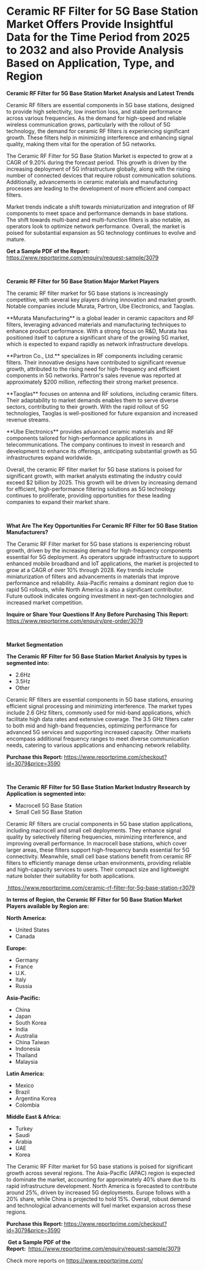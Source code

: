 <p><h1>Ceramic RF Filter for 5G Base Station Market Offers Provide Insightful Data for the Time Period from 2025 to 2032 and also Provide Analysis Based on Application, Type, and Region</h1></p><p><strong>Ceramic RF Filter for 5G Base Station Market Analysis and Latest Trends</strong></p>
<p><p>Ceramic RF filters are essential components in 5G base stations, designed to provide high selectivity, low insertion loss, and stable performance across various frequencies. As the demand for high-speed and reliable wireless communication grows, particularly with the rollout of 5G technology, the demand for ceramic RF filters is experiencing significant growth. These filters help in minimizing interference and enhancing signal quality, making them vital for the operation of 5G networks.</p><p>The Ceramic RF Filter for 5G Base Station Market is expected to grow at a CAGR of 9.20% during the forecast period. This growth is driven by the increasing deployment of 5G infrastructure globally, along with the rising number of connected devices that require robust communication solutions. Additionally, advancements in ceramic materials and manufacturing processes are leading to the development of more efficient and compact filters.</p><p>Market trends indicate a shift towards miniaturization and integration of RF components to meet space and performance demands in base stations. The shift towards multi-band and multi-function filters is also notable, as operators look to optimize network performance. Overall, the market is poised for substantial expansion as 5G technology continues to evolve and mature.</p></p>
<p><strong>Get a Sample PDF of the Report:&nbsp;</strong> <a href="https://www.reportprime.com/enquiry/request-sample/3079?utm_campaign=2756&utm_medium=2&utm_source=Github&utm_content=ia&utm_term=18032025&utm_id=ceramic-rf-filter-for-5g-base-station">https://www.reportprime.com/enquiry/request-sample/3079</a></p>
<p>&nbsp;</p>
<p><strong>Ceramic RF Filter for 5G Base Station Major Market Players</strong></p>
<p><p>The ceramic RF filter market for 5G base stations is increasingly competitive, with several key players driving innovation and market growth. Notable companies include Murata, Partron, Ube Electronics, and Taoglas. </p><p>**Murata Manufacturing** is a global leader in ceramic capacitors and RF filters, leveraging advanced materials and manufacturing techniques to enhance product performance. With a strong focus on R&D, Murata has positioned itself to capture a significant share of the growing 5G market, which is expected to expand rapidly as network infrastructure develops.</p><p>**Partron Co., Ltd.** specializes in RF components including ceramic filters. Their innovative designs have contributed to significant revenue growth, attributed to the rising need for high-frequency and efficient components in 5G networks. Partron's sales revenue was reported at approximately $200 million, reflecting their strong market presence.</p><p>**Taoglas** focuses on antenna and RF solutions, including ceramic filters. Their adaptability to market demands enables them to serve diverse sectors, contributing to their growth. With the rapid rollout of 5G technologies, Taoglas is well-positioned for future expansion and increased revenue streams.</p><p>**Ube Electronics** provides advanced ceramic materials and RF components tailored for high-performance applications in telecommunications. The company continues to invest in research and development to enhance its offerings, anticipating substantial growth as 5G infrastructures expand worldwide.</p><p>Overall, the ceramic RF filter market for 5G base stations is poised for significant growth, with market analysts estimating the industry could exceed $2 billion by 2025. This growth will be driven by increasing demand for efficient, high-performance filtering solutions as 5G technology continues to proliferate, providing opportunities for these leading companies to expand their market share.</p></p>
<p>&nbsp;</p>
<p><strong>What Are The Key Opportunities For Ceramic RF Filter for 5G Base Station Manufacturers?</strong></p>
<p><p>The Ceramic RF Filter market for 5G base stations is experiencing robust growth, driven by the increasing demand for high-frequency components essential for 5G deployment. As operators upgrade infrastructure to support enhanced mobile broadband and IoT applications, the market is projected to grow at a CAGR of over 10% through 2028. Key trends include miniaturization of filters and advancements in materials that improve performance and reliability. Asia-Pacific remains a dominant region due to rapid 5G rollouts, while North America is also a significant contributor. Future outlook indicates ongoing investment in next-gen technologies and increased market competition.</p></p>
<p><strong>Inquire or Share Your Questions If Any Before Purchasing This Report:</strong> <a href="https://www.reportprime.com/enquiry/pre-order/3079?utm_campaign=2756&utm_medium=2&utm_source=Github&utm_content=ia&utm_term=18032025&utm_id=ceramic-rf-filter-for-5g-base-station">https://www.reportprime.com/enquiry/pre-order/3079</a></p>
<p>&nbsp;</p>
<p><strong>Market Segmentation</strong></p>
<p><strong>The Ceramic RF Filter for 5G Base Station Market Analysis by types is segmented into:</strong></p>
<p><ul><li>2.6Hz</li><li>3.5Hz</li><li>Other</li></ul></p>
<p><p>Ceramic RF filters are essential components in 5G base stations, ensuring efficient signal processing and minimizing interference. The market types include 2.6 GHz filters, commonly used for mid-band applications, which facilitate high data rates and extensive coverage. The 3.5 GHz filters cater to both mid and high-band frequencies, optimizing performance for advanced 5G services and supporting increased capacity. Other markets encompass additional frequency ranges to meet diverse communication needs, catering to various applications and enhancing network reliability.</p></p>
<p><strong>Purchase this Report:&nbsp;</strong><a href="https://www.reportprime.com/checkout?id=3079&price=3590&utm_campaign=2756&utm_medium=2&utm_source=Github&utm_content=ia&utm_term=18032025&utm_id=ceramic-rf-filter-for-5g-base-station">https://www.reportprime.com/checkout?id=3079&price=3590</a></p>
<p>&nbsp;</p>
<p><strong>The Ceramic RF Filter for 5G Base Station Market Industry Research by Application is segmented into:</strong></p>
<p><ul><li>Macrocell 5G Base Station</li><li>Small Cell 5G Base Station</li></ul></p>
<p><p>Ceramic RF filters are crucial components in 5G base station applications, including macrocell and small cell deployments. They enhance signal quality by selectively filtering frequencies, minimizing interference, and improving overall performance. In macrocell base stations, which cover larger areas, these filters support high-frequency bands essential for 5G connectivity. Meanwhile, small cell base stations benefit from ceramic RF filters to efficiently manage dense urban environments, providing reliable and high-capacity services to users. Their compact size and lightweight nature bolster their suitability for both applications.</p></p>
<p><a href="https://www.reportprime.com/ceramic-rf-filter-for-5g-base-station-r3079?utm_campaign=2756&utm_medium=2&utm_source=Github&utm_content=ia&utm_term=18032025&utm_id=ceramic-rf-filter-for-5g-base-station">&nbsp;https://www.reportprime.com/ceramic-rf-filter-for-5g-base-station-r3079</a></p>
<p><strong>In terms of Region, the Ceramic RF Filter for 5G Base Station Market Players available by Region are:</strong></p>
<p>
    <p> <strong> North America: </strong>
        <ul>
            <li>United States</li>
            <li>Canada</li>
        </ul>
        </p> 
    <p> <strong> Europe: </strong>
        <ul>
            <li>Germany</li>
            <li>France</li>
            <li>U.K.</li>
            <li>Italy</li>
            <li>Russia</li>
        </ul>
        </p> 
    <p> <strong> Asia-Pacific: </strong>
        <ul>
            <li>China</li>
            <li>Japan</li>
            <li>South Korea</li>
            <li>India</li>
            <li>Australia</li>
            <li>China Taiwan</li>
            <li>Indonesia</li>
            <li>Thailand</li>
            <li>Malaysia</li>
        </ul>
        </p> 
    <p> <strong> Latin America: </strong>
        <ul>
            <li>Mexico</li>
            <li>Brazil</li>
            <li>Argentina Korea</li>
            <li>Colombia</li>
        </ul>
        </p> 
    <p> <strong> Middle East & Africa: </strong>
        <ul>
            <li>Turkey</li>
            <li>Saudi</li>
            <li>Arabia</li>
            <li>UAE</li>
            <li>Korea</li>
        </ul>
    </p>
    </p>
<p><p>The Ceramic RF Filter market for 5G base stations is poised for significant growth across several regions. The Asia-Pacific (APAC) region is expected to dominate the market, accounting for approximately 40% share due to its rapid infrastructure development. North America is forecasted to contribute around 25%, driven by increased 5G deployments. Europe follows with a 20% share, while China is projected to hold 15%. Overall, robust demand and technological advancements will fuel market expansion across these regions.</p></p>
<p><strong>Purchase this Report: </strong><a href="https://www.reportprime.com/checkout?id=3079&price=3590&utm_campaign=2756&utm_medium=2&utm_source=Github&utm_content=ia&utm_term=18032025&utm_id=ceramic-rf-filter-for-5g-base-station">https://www.reportprime.com/checkout?id=3079&price=3590</a></p>
<p>&nbsp;<strong>Get a Sample PDF of the Report:&nbsp;&nbsp;</strong><a href="https://www.reportprime.com/enquiry/request-sample/3079?utm_campaign=2756&utm_medium=2&utm_source=Github&utm_content=ia&utm_term=18032025&utm_id=ceramic-rf-filter-for-5g-base-station">https://www.reportprime.com/enquiry/request-sample/3079</a></p>
<p><strong></strong></p>
<p>Check more reports on <a href="https://www.reportprime.com/?utm_campaign=2756&utm_medium=2&utm_source=Github&utm_content=ia&utm_term=18032025&utm_id=ceramic-rf-filter-for-5g-base-station">https://www.reportprime.com/</a></p>